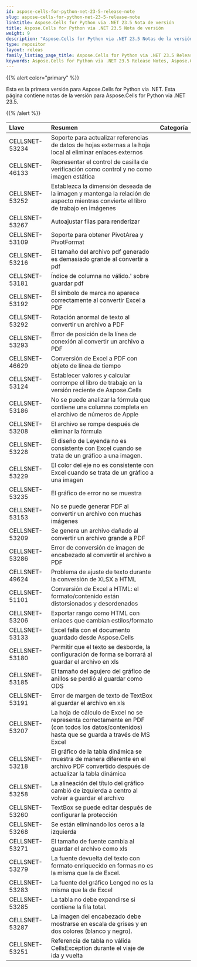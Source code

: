 ```yaml
---
id: aspose-cells-for-python-net-23-5-release-note
slug: aspose-cells-for-python-net-23-5-release-note
linktitle: Aspose.Cells for Python via .NET 23.5 Nota de versión
title: Aspose.Cells for Python via .NET 23.5 Nota de versión
weight: 9
description: "Aspose.Cells for Python via .NET 23.5 Notas de la versión: las últimas mejoras, nuevas funciones y correcciones"
type: repositor
layout: releas
family_listing_page_title: Aspose.Cells for Python via .NET 23.5 Release Note
keywords: Aspose.Cells for Python via .NET 23.5 Release Notes, Aspose.Cells for Python via .NET 23.5 updates and fixe
---
```

{{% alert color="primary" %}} 

Esta es la primera versión para Aspose.Cells for Python via .NET.
Esta página contiene notas de la versión para Aspose.Cells for Python via .NET 23.5.

{{% /alert %}} 

|**Llave**|**Resumen**|**Categoría**|
| :- | :- | :- |
|CELLSNET-53234|Soporte para actualizar referencias de datos de hojas externas a la hoja local al eliminar enlaces externos|
|CELLSNET-46133|Representar el control de casilla de verificación como control y no como imagen estática|
|CELLSNET-53252|Establezca la dimensión deseada de la imagen y mantenga la relación de aspecto mientras convierte el libro de trabajo en imágenes|
|CELLSNET-53267|Autoajustar filas para renderizar|
|CELLSNET-53109|Soporte para obtener PivotArea y PivotFormat|
|CELLSNET-53216| El tamaño del archivo pdf generado es demasiado grande al convertir a pdf|
|CELLSNET-53181|Índice de columna no válido.' sobre guardar pdf|
|CELLSNET-53192|El símbolo de marca no aparece correctamente al convertir Excel a PDF|
|CELLSNET-53292|Rotación anormal de texto al convertir un archivo a PDF|
|CELLSNET-53293|Error de posición de la línea de conexión al convertir un archivo a PDF|
|CELLSNET-46629|Conversión de Excel a PDF con objeto de línea de tiempo|
|CELLSNET-53124| Establecer valores y calcular corrompe el libro de trabajo en la versión reciente de Aspose.Cells|
|CELLSNET-53186| No se puede analizar la fórmula que contiene una columna completa en el archivo de números de Apple|
|CELLSNET-53208|El archivo se rompe después de eliminar la fórmula|
|CELLSNET-53228|El diseño de Leyenda no es consistente con Excel cuando se trata de un gráfico a una imagen.|
|CELLSNET-53229|El color del eje no es consistente con Excel cuando se trata de un gráfico a una imagen|
|CELLSNET-53235| El gráfico de error no se muestra|
|CELLSNET-53153|No se puede generar PDF al convertir un archivo con muchas imágenes|
|CELLSNET-53209| Se genera un archivo dañado al convertir un archivo grande a PDF|
|CELLSNET-53286|Error de conversión de imagen de encabezado al convertir el archivo a PDF|
|CELLSNET-49624|Problema de ajuste de texto durante la conversión de XLSX a HTML|
|CELLSNET-51101|Conversión de Excel a HTML: el formato/contenido están distorsionados y desordenados|
|CELLSNET-53206| Exportar rango como HTML con enlaces que cambian estilos/formato|
|CELLSNET-53133|Excel falla con el documento guardado desde Aspose.Cells|
|CELLSNET-53180|Permitir que el texto se desborde, la configuración de forma se borrará al guardar el archivo en xls|
|CELLSNET-53185|El tamaño del agujero del gráfico de anillos se perdió al guardar como ODS|
|CELLSNET-53191|Error de margen de texto de TextBox al guardar el archivo en xls|
|CELLSNET-53207| La hoja de cálculo de Excel no se representa correctamente en PDF (con todos los datos/contenidos) hasta que se guarda a través de MS Excel|
|CELLSNET-53218|El gráfico de la tabla dinámica se muestra de manera diferente en el archivo PDF convertido después de actualizar la tabla dinámica|
|CELLSNET-53258|La alineación del título del gráfico cambió de izquierda a centro al volver a guardar el archivo|
|CELLSNET-53260|TextBox se puede editar después de configurar la protección|
|CELLSNET-53268|Se están eliminando los ceros a la izquierda|
|CELLSNET-53271|El tamaño de fuente cambia al guardar el archivo como xls|
|CELLSNET-53279|La fuente devuelta del texto con formato enriquecido en formas no es la misma que la de Excel.|
|CELLSNET-53283|La fuente del gráfico Lenged no es la misma que la de Excel|
|CELLSNET-53285|La tabla no debe expandirse si contiene la fila total.|
|CELLSNET-53287| La imagen del encabezado debe mostrarse en escala de grises y en dos colores (blanco y negro).|
|CELLSNET-53251|Referencia de tabla no válida CellsException durante el viaje de ida y vuelta|
